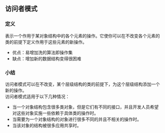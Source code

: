 ## 访问者模式  

### 定义  
表示一个作用于某对象结构中的各个元素的操作。它使你可以在不改变各个元素的类的前提下定义作用于这些元素的新操作。  
* 优点：易增加洗的算法即操作集  
* 缺点：增加新的数据结构变得很困难  

### 小结  
访问者模式可以在不改变，某个层级结构的类的前提下，为这个层级结构添加一个新的操作。  
访问者模式适用于以下几种情况：  
* 当一个对象结构包含很多类对象，但是它们有不同的接口，并且开发人员希望对这些对象实施一些依赖于具体类的操作时。
* 当需要为一个对象结构的对象进行很多不同的并且不相关的操作时。
* 当该对象的结构被很多应用共享时。  




